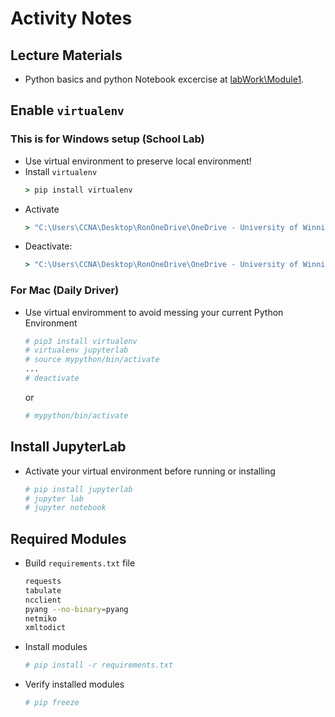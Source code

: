 # Activity Notes

## Lecture Materials
* Python basics and python Notebook excercise at [labWork\Module1](../module1/).

## Enable ```virtualenv```

### This is for Windows setup (School Lab)
* Use virtual environment to preserve local environment!
* Install ```virtualenv```
  ```cmd
  > pip install virtualenv
  ```
* Activate
  ```cmd
  > "C:\Users\CCNA\Desktop\RonOneDrive\OneDrive - University of Winnipeg\pythonModule\venv\Scripts\activate.bat"
  ```
* Deactivate:
  ```cmd
  > "C:\Users\CCNA\Desktop\RonOneDrive\OneDrive - University of Winnipeg\pythonModule\venv\Scripts\deactivate.bat"
  ```

### For Mac (Daily Driver)
* Use virtual enviromment to avoid messing your current Python Environment
  ```bash
  # pip3 install virtualenv
  # virtualenv jupyterlab
  # source mypython/bin/activate
  ...
  # deactivate
  ```
  or
  ```bash
  # mypython/bin/activate
  ```

## Install JupyterLab
* Activate your virtual environment before running or installing
  ```bash
  # pip install jupyterlab
  # jupyter lab
  # jupyter notebook
  ```

## Required Modules
* Build ```requirements.txt``` file
  ```bash
  requests
  tabulate
  ncclient
  pyang --no-binary=pyang
  netmiko
  xmltodict
  ```
* Install modules
  ```bash
  # pip install -r requirements.txt
  ```
* Verify installed modules
  ```bash
  # pip freeze
  ```
